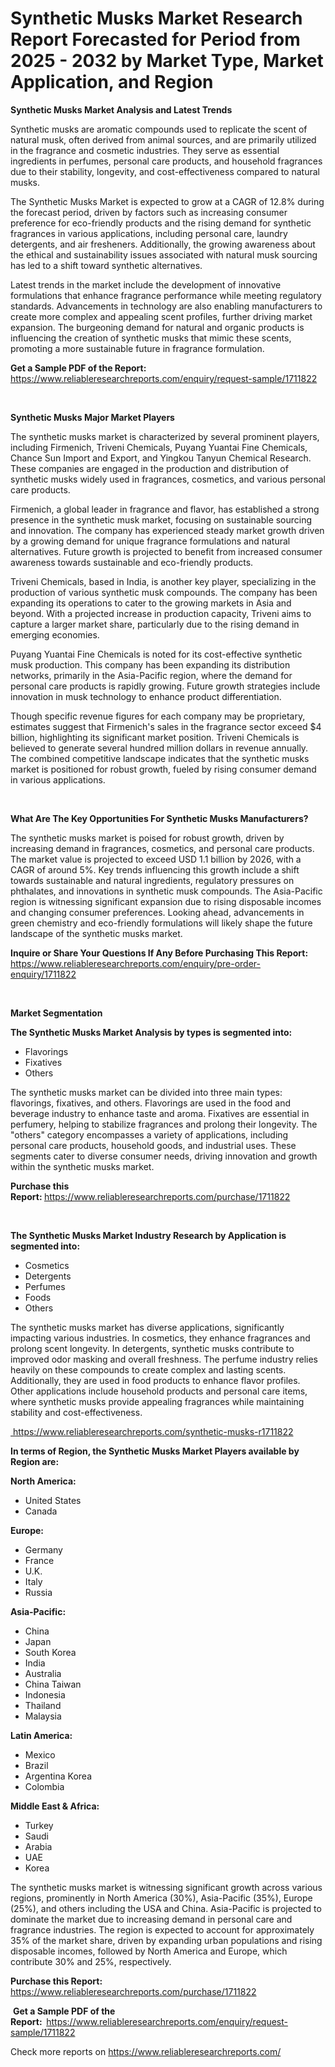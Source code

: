 <p><h1>Synthetic Musks Market Research Report Forecasted for Period from 2025 -  2032 by Market Type, Market Application, and Region</h1></p><p><strong>Synthetic Musks Market Analysis and Latest Trends</strong></p>
<p><p>Synthetic musks are aromatic compounds used to replicate the scent of natural musk, often derived from animal sources, and are primarily utilized in the fragrance and cosmetic industries. They serve as essential ingredients in perfumes, personal care products, and household fragrances due to their stability, longevity, and cost-effectiveness compared to natural musks.</p><p>The Synthetic Musks Market is expected to grow at a CAGR of 12.8% during the forecast period, driven by factors such as increasing consumer preference for eco-friendly products and the rising demand for synthetic fragrances in various applications, including personal care, laundry detergents, and air fresheners. Additionally, the growing awareness about the ethical and sustainability issues associated with natural musk sourcing has led to a shift toward synthetic alternatives.</p><p>Latest trends in the market include the development of innovative formulations that enhance fragrance performance while meeting regulatory standards. Advancements in technology are also enabling manufacturers to create more complex and appealing scent profiles, further driving market expansion. The burgeoning demand for natural and organic products is influencing the creation of synthetic musks that mimic these scents, promoting a more sustainable future in fragrance formulation.</p></p>
<p><strong>Get a Sample PDF of the Report:&nbsp;</strong> <a href="https://www.reliableresearchreports.com/enquiry/request-sample/1711822?utm_campaign=2275&utm_medium=2&utm_source=Github&utm_content=ia&utm_term=27032025&utm_id=synthetic-musks">https://www.reliableresearchreports.com/enquiry/request-sample/1711822</a></p>
<p>&nbsp;</p>
<p><strong>Synthetic Musks Major Market Players</strong></p>
<p><p>The synthetic musks market is characterized by several prominent players, including Firmenich, Triveni Chemicals, Puyang Yuantai Fine Chemicals, Chance Sun Import and Export, and Yingkou Tanyun Chemical Research. These companies are engaged in the production and distribution of synthetic musks widely used in fragrances, cosmetics, and various personal care products.</p><p>Firmenich, a global leader in fragrance and flavor, has established a strong presence in the synthetic musk market, focusing on sustainable sourcing and innovation. The company has experienced steady market growth driven by a growing demand for unique fragrance formulations and natural alternatives. Future growth is projected to benefit from increased consumer awareness towards sustainable and eco-friendly products.</p><p>Triveni Chemicals, based in India, is another key player, specializing in the production of various synthetic musk compounds. The company has been expanding its operations to cater to the growing markets in Asia and beyond. With a projected increase in production capacity, Triveni aims to capture a larger market share, particularly due to the rising demand in emerging economies.</p><p>Puyang Yuantai Fine Chemicals is noted for its cost-effective synthetic musk production. This company has been expanding its distribution networks, primarily in the Asia-Pacific region, where the demand for personal care products is rapidly growing. Future growth strategies include innovation in musk technology to enhance product differentiation.</p><p>Though specific revenue figures for each company may be proprietary, estimates suggest that Firmenich's sales in the fragrance sector exceed $4 billion, highlighting its significant market position. Triveni Chemicals is believed to generate several hundred million dollars in revenue annually. The combined competitive landscape indicates that the synthetic musks market is positioned for robust growth, fueled by rising consumer demand in various applications.</p></p>
<p>&nbsp;</p>
<p><strong>What Are The Key Opportunities For Synthetic Musks Manufacturers?</strong></p>
<p><p>The synthetic musks market is poised for robust growth, driven by increasing demand in fragrances, cosmetics, and personal care products. The market value is projected to exceed USD 1.1 billion by 2026, with a CAGR of around 5%. Key trends influencing this growth include a shift towards sustainable and natural ingredients, regulatory pressures on phthalates, and innovations in synthetic musk compounds. The Asia-Pacific region is witnessing significant expansion due to rising disposable incomes and changing consumer preferences. Looking ahead, advancements in green chemistry and eco-friendly formulations will likely shape the future landscape of the synthetic musks market.</p></p>
<p><strong>Inquire or Share Your Questions If Any Before Purchasing This Report:</strong> <a href="https://www.reliableresearchreports.com/enquiry/pre-order-enquiry/1711822?utm_campaign=2275&utm_medium=2&utm_source=Github&utm_content=ia&utm_term=27032025&utm_id=synthetic-musks">https://www.reliableresearchreports.com/enquiry/pre-order-enquiry/1711822</a></p>
<p>&nbsp;</p>
<p><strong>Market Segmentation</strong></p>
<p><strong>The Synthetic Musks Market Analysis by types is segmented into:</strong></p>
<p><ul><li>Flavorings</li><li>Fixatives</li><li>Others</li></ul></p>
<p><p>The synthetic musks market can be divided into three main types: flavorings, fixatives, and others. Flavorings are used in the food and beverage industry to enhance taste and aroma. Fixatives are essential in perfumery, helping to stabilize fragrances and prolong their longevity. The "others" category encompasses a variety of applications, including personal care products, household goods, and industrial uses. These segments cater to diverse consumer needs, driving innovation and growth within the synthetic musks market.</p></p>
<p><strong>Purchase this Report:&nbsp;</strong><a href="https://www.reliableresearchreports.com/purchase/1711822?utm_campaign=2275&utm_medium=2&utm_source=Github&utm_content=ia&utm_term=27032025&utm_id=synthetic-musks">https://www.reliableresearchreports.com/purchase/1711822</a></p>
<p>&nbsp;</p>
<p><strong>The Synthetic Musks Market Industry Research by Application is segmented into:</strong></p>
<p><ul><li>Cosmetics</li><li>Detergents</li><li>Perfumes</li><li>Foods</li><li>Others</li></ul></p>
<p><p>The synthetic musks market has diverse applications, significantly impacting various industries. In cosmetics, they enhance fragrances and prolong scent longevity. In detergents, synthetic musks contribute to improved odor masking and overall freshness. The perfume industry relies heavily on these compounds to create complex and lasting scents. Additionally, they are used in food products to enhance flavor profiles. Other applications include household products and personal care items, where synthetic musks provide appealing fragrances while maintaining stability and cost-effectiveness.</p></p>
<p><a href="https://www.reliableresearchreports.com/synthetic-musks-r1711822?utm_campaign=2275&utm_medium=2&utm_source=Github&utm_content=ia&utm_term=27032025&utm_id=synthetic-musks">&nbsp;https://www.reliableresearchreports.com/synthetic-musks-r1711822</a></p>
<p><strong>In terms of Region, the Synthetic Musks Market Players available by Region are:</strong></p>
<p>
    <p> <strong> North America: </strong>
        <ul>
            <li>United States</li>
            <li>Canada</li>
        </ul>
        </p> 
    <p> <strong> Europe: </strong>
        <ul>
            <li>Germany</li>
            <li>France</li>
            <li>U.K.</li>
            <li>Italy</li>
            <li>Russia</li>
        </ul>
        </p> 
    <p> <strong> Asia-Pacific: </strong>
        <ul>
            <li>China</li>
            <li>Japan</li>
            <li>South Korea</li>
            <li>India</li>
            <li>Australia</li>
            <li>China Taiwan</li>
            <li>Indonesia</li>
            <li>Thailand</li>
            <li>Malaysia</li>
        </ul>
        </p> 
    <p> <strong> Latin America: </strong>
        <ul>
            <li>Mexico</li>
            <li>Brazil</li>
            <li>Argentina Korea</li>
            <li>Colombia</li>
        </ul>
        </p> 
    <p> <strong> Middle East & Africa: </strong>
        <ul>
            <li>Turkey</li>
            <li>Saudi</li>
            <li>Arabia</li>
            <li>UAE</li>
            <li>Korea</li>
        </ul>
    </p>
    </p>
<p><p>The synthetic musks market is witnessing significant growth across various regions, prominently in North America (30%), Asia-Pacific (35%), Europe (25%), and others including the USA and China. Asia-Pacific is projected to dominate the market due to increasing demand in personal care and fragrance industries. The region is expected to account for approximately 35% of the market share, driven by expanding urban populations and rising disposable incomes, followed by North America and Europe, which contribute 30% and 25%, respectively.</p></p>
<p><strong>Purchase this Report: </strong><a href="https://www.reliableresearchreports.com/purchase/1711822?utm_campaign=2275&utm_medium=2&utm_source=Github&utm_content=ia&utm_term=27032025&utm_id=synthetic-musks">https://www.reliableresearchreports.com/purchase/1711822</a></p>
<p>&nbsp;<strong>Get a Sample PDF of the Report:&nbsp;&nbsp;</strong><a href="https://www.reliableresearchreports.com/enquiry/request-sample/1711822?utm_campaign=2275&utm_medium=2&utm_source=Github&utm_content=ia&utm_term=27032025&utm_id=synthetic-musks">https://www.reliableresearchreports.com/enquiry/request-sample/1711822</a></p>
<p><strong></strong></p>
<p>Check more reports on <a href="https://www.reliableresearchreports.com/?utm_campaign=2275&utm_medium=2&utm_source=Github&utm_content=ia&utm_term=27032025&utm_id=synthetic-musks">https://www.reliableresearchreports.com/</a></p>